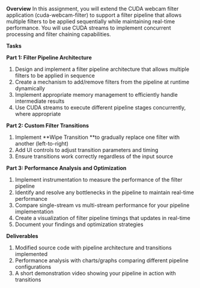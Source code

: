 **Overview**
In this assignment, you will extend the CUDA webcam filter application (cuda-webcam-filter) to support a filter pipeline that allows multiple filters to be applied sequentially while maintaining real-time performance. You will use CUDA streams to implement concurrent processing and filter chaining capabilities.

**Tasks**

**Part 1: Filter Pipeline Architecture**
1. Design and implement a filter pipeline architecture that allows multiple filters to be applied in sequence
2. Create a mechanism to add/remove filters from the pipeline at runtime dynamically
3. Implement appropriate memory management to efficiently handle intermediate results
4. Use CUDA streams to execute different pipeline stages concurrently, where appropriate

**Part 2: Custom Filter Transitions**
1. Implement **Wipe Transition **to gradually replace one filter with another (left-to-right)
2. Add UI controls to adjust transition parameters and timing
3. Ensure transitions work correctly regardless of the input source

**Part 3: Performance Analysis and Optimization**
1. Implement instrumentation to measure the performance of the filter pipeline
2. Identify and resolve any bottlenecks in the pipeline to maintain real-time performance
3. Compare single-stream vs multi-stream performance for your pipeline implementation
4. Create a visualization of filter pipeline timings that updates in real-time
5. Document your findings and optimization strategies

**Deliverables**
1. Modified source code with pipeline architecture and transitions implemented
2. Performance analysis with charts/graphs comparing different pipeline configurations
3. A short demonstration video showing your pipeline in action with transitions